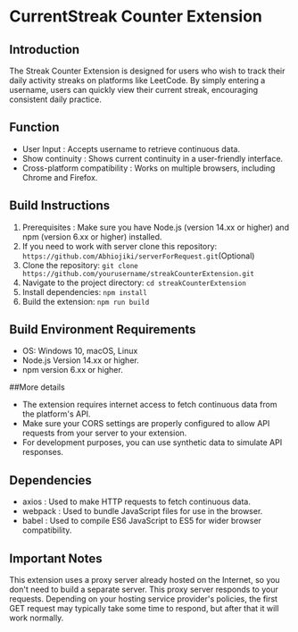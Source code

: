 # CurrentStreak Counter Extension

## Introduction
The Streak Counter Extension is designed for users who wish to track their daily activity streaks on platforms like LeetCode. By simply entering a username, users can quickly view their current streak, encouraging consistent daily practice.

## Function

- User Input : Accepts username to retrieve continuous data.
- Show continuity : Shows current continuity in a user-friendly interface.
- Cross-platform compatibility : Works on multiple browsers, including Chrome and Firefox.


## Build Instructions
1. Prerequisites : Make sure you have Node.js (version 14.xx or higher) and npm (version 6.xx or higher) installed. 
2. If you need to work with server clone this repository:  `https://github.com/Abhiojiki/serverForRequest.git`(Optional)
3. Clone the repository: `git clone https://github.com/yourusername/streakCounterExtension.git`
4. Navigate to the project directory: `cd streakCounterExtension`
5. Install dependencies: `npm install`
5. Build the extension: `npm run build`

## Build Environment Requirements
- OS: Windows 10, macOS, Linux
- Node.js  Version 14.xx or higher. 
- npm  version 6.xx or higher. 

##More details
- The extension requires internet access to fetch continuous data from the platform's API.
- Make sure your CORS settings are properly configured to allow API requests from your server to  your extension.  
- For development purposes, you can use synthetic data to simulate API responses.


## Dependencies
- axios : Used to make HTTP requests to fetch continuous data.
- webpack : Used to bundle JavaScript files for use in the browser.
- babel : Used to compile ES6 JavaScript to ES5 for wider browser compatibility.


## Important Notes
This extension uses a proxy server already hosted on the Internet, so you don't need to build a separate server.  This proxy server responds to your requests.  Depending on your hosting service provider's policies, the first GET request may typically take some time to respond, but after that it will work normally.